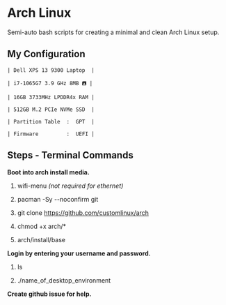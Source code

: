 # Arch Linux
Semi-auto bash scripts for creating a minimal and clean Arch Linux setup.

## My Configuration

	| Dell XPS 13 9300 Laptop  |

	| i7-1065G7 3.9 GHz 8MB 🖪 |

	| 16GB 3733MHz LPDDR4x RAM |

	| 512GB M.2 PCIe NVMe SSD  |

	| Partition Table  :  GPT  |

	| Firmware         :  UEFI |

## Steps - Terminal Commands
**Boot into arch install media.**

1. wifi-menu *(not required for ethernet)*

2. pacman -Sy --noconfirm git

3. git clone https://github.com/customlinux/arch

4. chmod +x arch/*

5. arch/install/base

**Login by entering your username and password.**

1. ls

2. ./name_of_desktop_environment

**Create github issue for help.**
